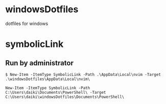 # windowsDotfiles
dotfiles for windows

# symbolicLink

## Run by administrator

```shell
$ New-Item -ItemType SymbolicLink -Path .\AppData\Local\nvim -Target .\windowsDotfiles\AppData\Local\nvim\
```

```shell
New-Item -ItemType SymbolicLink -Path C:\Users\daiki\Documents\PowerShell\ -Target C:\Users\daiki\windowsDotfiles\Documents\PowerShell\
```

